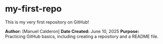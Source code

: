 # my-first-repo

This is my very first repository on GitHub!

**Author:** [Manuel Calderon]
**Date Created:** June 10, 2025
**Purpose:** Practicing GitHub basics, including creating a repository and a README file.
